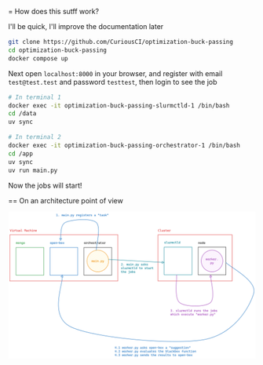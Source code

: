= How does this sutff work?

I'll be quick, I'll improve the documentation later

```bash
git clone https://github.com/CuriousCI/optimization-buck-passing
cd optimization-buck-passing
docker compose up
```

Next open `localhost:8000` in your browser, and register with email `test@test.test` 
and password `testtest`, then login to see the job

```bash
# In terminal 1
docker exec -it optimization-buck-passing-slurmctld-1 /bin/bash
cd /data
uv sync
```

```bash
# In terminal 2
docker exec -it optimization-buck-passing-orchestrator-1 /bin/bash
cd /app
uv sync
uv run main.py
```

Now the jobs will start!

== On an architecture point of view

![barrel.png](barrel.png)
